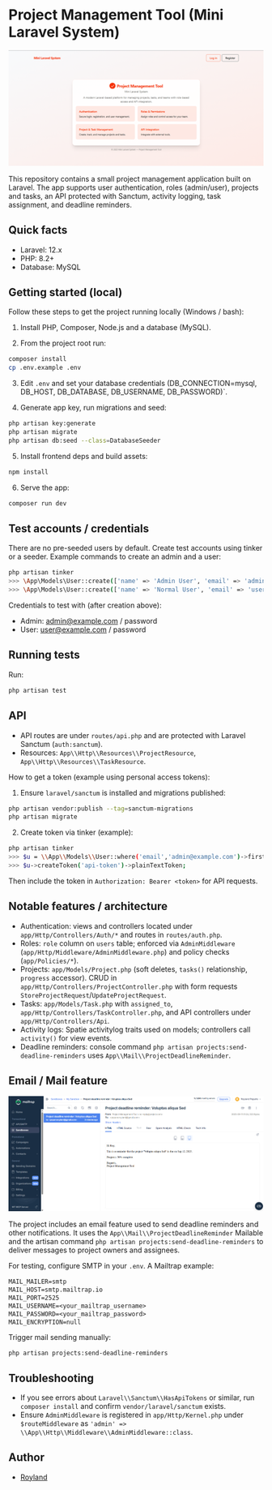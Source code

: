 # Project Management Tool (Mini Laravel System)

![Welcome page screenshot](public/images/welcome.png)

This repository contains a small project management application built on Laravel. The app supports user authentication, roles (admin/user), projects and tasks, an API protected with Sanctum, activity logging, task assignment, and deadline reminders.

## Quick facts

-   Laravel: 12.x
-   PHP: 8.2+
-   Database: MySQL

## Getting started (local)

Follow these steps to get the project running locally (Windows / bash):

1. Install PHP, Composer, Node.js and a database (MySQL).

2. From the project root run:

```bash
composer install
cp .env.example .env
```

3. Edit `.env` and set your database credentials (DB_CONNECTION=mysql, DB_HOST, DB_DATABASE, DB_USERNAME, DB_PASSWORD)`.

4. Generate app key, run migrations and seed:

```bash
php artisan key:generate
php artisan migrate
php artisan db:seed --class=DatabaseSeeder
```

5. Install frontend deps and build assets:

```bash
npm install
```

6. Serve the app:

```bash
composer run dev
```

## Test accounts / credentials

There are no pre-seeded users by default. Create test accounts using tinker or a seeder. Example commands to create an admin and a user:

```bash
php artisan tinker
>>> \App\Models\User::create(['name' => 'Admin User', 'email' => 'admin@example.com', 'password' => bcrypt('password'), 'role' => 'admin']);
>>> \App\Models\User::create(['name' => 'Normal User', 'email' => 'user@example.com', 'password' => bcrypt('password'), 'role' => 'user']);
```

Credentials to test with (after creation above):

-   Admin: admin@example.com / password
-   User: user@example.com / password

## Running tests

Run:

```bash
php artisan test
```

## API

-   API routes are under `routes/api.php` and are protected with Laravel Sanctum (`auth:sanctum`).
-   Resources: `App\\Http\\Resources\\ProjectResource`, `App\\Http\\Resources\\TaskResource`.

How to get a token (example using personal access tokens):

1. Ensure `laravel/sanctum` is installed and migrations published:

```bash
php artisan vendor:publish --tag=sanctum-migrations
php artisan migrate
```

2. Create token via tinker (example):

```bash
php artisan tinker
>>> $u = \\App\\Models\\User::where('email','admin@example.com')->first();
>>> $u->createToken('api-token')->plainTextToken;
```

Then include the token in `Authorization: Bearer <token>` for API requests.

## Notable features / architecture

-   Authentication: views and controllers located under `app/Http/Controllers/Auth/*` and routes in `routes/auth.php`.
-   Roles: `role` column on `users` table; enforced via `AdminMiddleware` (`app/Http/Middleware/AdminMiddleware.php`) and policy checks (`app/Policies/*`).
-   Projects: `app/Models/Project.php` (soft deletes, `tasks()` relationship, `progress` accessor). CRUD in `app/Http/Controllers/ProjectController.php` with form requests `StoreProjectRequest`/`UpdateProjectRequest`.
-   Tasks: `app/Models/Task.php` with `assigned_to`, `app/Http/Controllers/TaskController.php`, and API controllers under `app/Http/Controllers/Api`.
-   Activity logs: Spatie activitylog traits used on models; controllers call `activity()` for view events.
-   Deadline reminders: console command `php artisan projects:send-deadline-reminders` uses `App\\Mail\\ProjectDeadlineReminder`.

## Email / Mail feature

![Mailtrap screenshot](public/images/mailtrap.png)

The project includes an email feature used to send deadline reminders and other notifications. It uses the `App\\Mail\\ProjectDeadlineReminder` Mailable and the artisan command `php artisan projects:send-deadline-reminders` to deliver messages to project owners and assignees.

For testing, configure SMTP in your `.env`. A Mailtrap example:

```
MAIL_MAILER=smtp
MAIL_HOST=smtp.mailtrap.io
MAIL_PORT=2525
MAIL_USERNAME=<your_mailtrap_username>
MAIL_PASSWORD=<your_mailtrap_password>
MAIL_ENCRYPTION=null
```

Trigger mail sending manually:

```
php artisan projects:send-deadline-reminders
```

## Troubleshooting

-   If you see errors about `Laravel\\Sanctum\\HasApiTokens` or similar, run `composer install` and confirm `vendor/laravel/sanctum` exists.
-   Ensure `AdminMiddleware` is registered in `app/Http/Kernel.php` under `$routeMiddleware` as `'admin' => \\App\\Http\\Middleware\\AdminMiddleware::class`.

## Author

-   [Royland](https://github.com/roylandvp)
